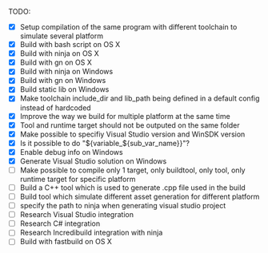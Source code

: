 TODO:
- [x] Setup compilation of the same program with different toolchain to
simulate several platform
- [x] Build with bash script on OS X
- [x] Build with ninja on OS X
- [x] Build with gn on OS X
- [x] Build with ninja on Windows
- [x] Build with gn on Windows
- [x] Build static lib on Windows
- [x] Make toolchain include_dir and lib_path being defined in a default config instead of hardcoded
- [x] Improve the way we build for multiple platform at the same time
- [x] Tool and runtime target should not be outputed on the same folder
- [x] Make possible to specifiy Visual Studio version and WinSDK version
- [x] Is it possible to do "${variable_${sub_var_name}}"?
- [x] Enable debug info on Windows
- [x] Generate Visual Studio solution on Windows
- [ ] Make possible to compile only 1 target, only buildtool, only tool, only runtime target for specific platform
- [ ] Build a C++ tool which is used to generate .cpp file used in the build
- [ ] Build tool which simulate different asset generation for different platform
- [ ] specify the path to ninja when generating visual studio project
- [ ] Research Visual Studio integration
- [ ] Research C# integration
- [ ] Research Incredibuild integration with ninja
- [ ] Build with fastbuild on OS X